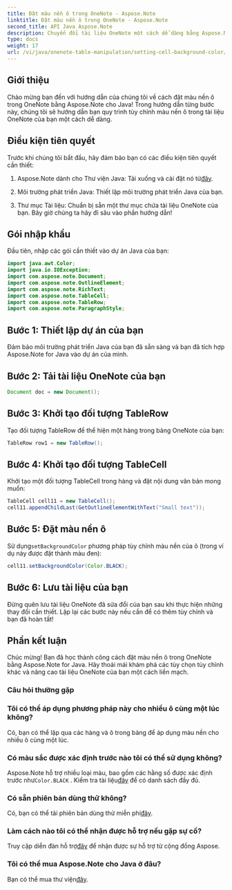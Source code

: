 ```yaml
---
title: Đặt màu nền ô trong OneNote - Aspose.Note
linktitle: Đặt màu nền ô trong OneNote - Aspose.Note
second_title: API Java Aspose.Note
description: Chuyển đổi tài liệu OneNote một cách dễ dàng bằng Aspose.Note for Java. Dễ dàng tùy chỉnh màu nền của ô. Hãy thử dùng thử miễn phí ngay bây giờ!
type: docs
weight: 17
url: /vi/java/onenote-table-manipulation/setting-cell-background-color/
---
```

## Giới thiệu
Chào mừng bạn đến với hướng dẫn của chúng tôi về cách đặt màu nền ô trong OneNote bằng Aspose.Note cho Java! Trong hướng dẫn từng bước này, chúng tôi sẽ hướng dẫn bạn quy trình tùy chỉnh màu nền ô trong tài liệu OneNote của bạn một cách dễ dàng.
## Điều kiện tiên quyết
Trước khi chúng tôi bắt đầu, hãy đảm bảo bạn có các điều kiện tiên quyết cần thiết:
1.  Aspose.Note dành cho Thư viện Java: Tải xuống và cài đặt nó từ[đây](https://releases.aspose.com/note/java/).
   
2. Môi trường phát triển Java: Thiết lập môi trường phát triển Java của bạn.
3. Thư mục Tài liệu: Chuẩn bị sẵn một thư mục chứa tài liệu OneNote của bạn.
Bây giờ chúng ta hãy đi sâu vào phần hướng dẫn!
## Gói nhập khẩu
Đầu tiên, nhập các gói cần thiết vào dự án Java của bạn:
```java
import java.awt.Color;
import java.io.IOException;
import com.aspose.note.Document;
import com.aspose.note.OutlineElement;
import com.aspose.note.RichText;
import com.aspose.note.TableCell;
import com.aspose.note.TableRow;
import com.aspose.note.ParagraphStyle;
```
## Bước 1: Thiết lập dự án của bạn
Đảm bảo môi trường phát triển Java của bạn đã sẵn sàng và bạn đã tích hợp Aspose.Note for Java vào dự án của mình.
## Bước 2: Tải tài liệu OneNote của bạn
```java
Document doc = new Document();
```
## Bước 3: Khởi tạo đối tượng TableRow
Tạo đối tượng TableRow để thể hiện một hàng trong bảng OneNote của bạn:
```java
TableRow row1 = new TableRow();
```
## Bước 4: Khởi tạo đối tượng TableCell
Khởi tạo một đối tượng TableCell trong hàng và đặt nội dung văn bản mong muốn:
```java
TableCell cell11 = new TableCell();
cell11.appendChildLast(GetOutlineElementWithText("Small text"));
```
## Bước 5: Đặt màu nền ô
 Sử dụng`setBackgroundColor` phương pháp tùy chỉnh màu nền của ô (trong ví dụ này được đặt thành màu đen):
```java
cell11.setBackgroundColor(Color.BLACK);
```
## Bước 6: Lưu tài liệu của bạn
Đừng quên lưu tài liệu OneNote đã sửa đổi của bạn sau khi thực hiện những thay đổi cần thiết.
Lặp lại các bước này nếu cần để có thêm tùy chỉnh và bạn đã hoàn tất!
## Phần kết luận
Chúc mừng! Bạn đã học thành công cách đặt màu nền ô trong OneNote bằng Aspose.Note for Java. Hãy thoải mái khám phá các tùy chọn tùy chỉnh khác và nâng cao tài liệu OneNote của bạn một cách liền mạch.
### Câu hỏi thường gặp
### Tôi có thể áp dụng phương pháp này cho nhiều ô cùng một lúc không?
Có, bạn có thể lặp qua các hàng và ô trong bảng để áp dụng màu nền cho nhiều ô cùng một lúc.
### Có màu sắc được xác định trước nào tôi có thể sử dụng không?
 Aspose.Note hỗ trợ nhiều loại màu, bao gồm các hằng số được xác định trước như`Color.BLACK` . Kiểm tra tài liệu[đây](https://reference.aspose.com/note/java/) để có danh sách đầy đủ.
### Có sẵn phiên bản dùng thử không?
 Có, bạn có thể tải phiên bản dùng thử miễn phí[đây](https://releases.aspose.com/).
### Làm cách nào tôi có thể nhận được hỗ trợ nếu gặp sự cố?
 Truy cập diễn đàn hỗ trợ[đây](https://forum.aspose.com/c/note/28) để nhận được sự hỗ trợ từ cộng đồng Aspose.
### Tôi có thể mua Aspose.Note cho Java ở đâu?
 Bạn có thể mua thư viện[đây](https://purchase.aspose.com/buy).
